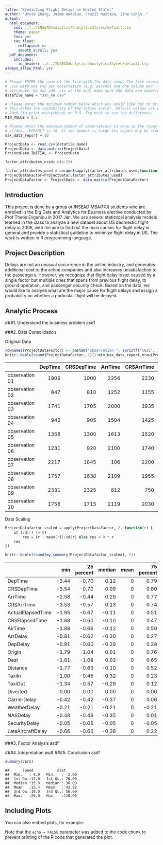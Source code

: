 ```yaml
---
title: "Predicting Flight Delays in United States"
author: "Bruce Zhang, Jaime Andaluz, Frazil Mustapa, Isha Singh  "
output:
  html_document:
    css: ../../INSEADAnalytics/AnalyticsStyles/default.css
    theme: paper
    toc: yes
    toc_float:
      collapsed: no
      smooth_scroll: yes
  pdf_document:
    includes:
      in_header: ../../INSEADAnalytics/AnalyticsStyles/default.sty
always_allow_html: yes
---
```





```r
# Please ENTER the name of the file with the data used. The file should be a
# .csv with one row per observation (e.g. person) and one column per
# attribute. Do not add .csv at the end, make sure the data are numeric.
datafile_name = "Jan_AA.csv"

# Please enter the minimum number below which you would like not to print -
# this makes the readability of the tables easier. Default values are either
# 10e6 (to print everything) or 0.5. Try both to see the difference.
MIN_VALUE = 0.5

# Please enter the maximum number of observations to show in the report and
# slides.  DEFAULT is 10. If the number is large the report may be slow.
max_data_report = 10
```


```r
ProjectData <- read.csv(datafile_name)
ProjectData <- data.matrix(ProjectData) 
ProjectData_INITIAL <- ProjectData

factor_attributes_used= c(4:23)

factor_attributes_used = unique(sapply(factor_attributes_used,function(i) min(ncol(ProjectData), max(i,1))))
ProjectDataFactor=ProjectData[,factor_attributes_used]
ProjectDataFactor <- ProjectData <- data.matrix(ProjectDataFactor)
```


## Introduction

This project is done by a group of INSEAD MBA(17J) students who are enrolled in the Big Data and Analytics for Business elective conducted by Prof Theos Evgeniou in 2017 Jan. We use several statistical analysis models learned in the class to analyze a new dataset about US deomestic flight delay in 2008, with the aim to find out the main causes for flight delay in general and provide a statistical guideline to minimize flight delay in US. The work is written in R programming language. 


## Project Description

Delays are not an unusual occurrence in the airline industry, and generates additional cost to the airline companies and also increases unsatisfaction to the passengers. However, we recognize that flight delay is not caused by a single factor but multiple ones that spans from previous flight delay, to ground operation, and passenger security check. Based on the data, we would like to analyse what are the major cause for flight delays and assign a probability on whether a particular flight will be delayed. 

## Analytic Process 

###1. Understand the business problem
asdf

###2. Data Consolidation 

Original Data


```r
rownames(ProjectDataFactor) <- paste0("observation ", sprintf("%02i", 1:nrow(ProjectDataFactor)))
knitr::kable(round(ProjectDataFactor, 2)[1:min(max_data_report,nrow(ProjectDataFactor)), ])
```



|               | DepTime| CRSDepTime| ArrTime| CRSArrTime| ActualElapsedTime| CRSElapsedTime| AirTime| ArrDelay| DepDelay| Origin| Dest| Distance| TaxiIn| TaxiOut| Diverted| CarrierDelay| WeatherDelay| NASDelay| SecurityDelay| LateAircraftDelay|
|:--------------|-------:|----------:|-------:|----------:|-----------------:|--------------:|-------:|--------:|--------:|------:|----:|--------:|------:|-------:|--------:|------------:|------------:|--------:|-------------:|-----------------:|
|observation 01 |    1909|       1900|    2256|       2230|               407|            390|     333|       26|        9|     33|   36|     2475|     33|      41|        0|            9|            0|       17|             0|                 0|
|observation 02 |     847|        810|    1252|       1155|               365|            345|     339|       57|       37|     36|   25|     2556|      7|      19|        0|           37|            0|       20|             0|                 0|
|observation 03 |    1741|       1705|    2000|       1935|               139|            150|     106|       25|       36|     52|   16|      802|      6|      27|        0|            0|           25|        0|             0|                 0|
|observation 04 |     942|        905|    1504|       1425|               562|            560|     538|       39|       37|     52|   25|     4243|      4|      20|        0|            0|           37|        2|             0|                 0|
|observation 05 |    1358|       1300|    1613|       1520|               135|            140|     111|       53|       58|     16|   52|      802|      8|      16|        0|           53|            0|        0|             0|                 0|
|observation 06 |    1231|        920|    2100|       1740|               329|            320|     289|      200|      191|     36|   20|     2454|      7|      33|        0|          191|            0|        9|             0|                 0|
|observation 07 |    2217|       1845|     106|       2200|               349|            375|     323|      186|      212|     20|   36|     2454|      6|      20|        0|           15|            0|        0|             0|               171|
|observation 08 |    1757|       1630|    2109|       1955|               372|            385|     349|       74|       87|      7|   36|     2611|      6|      17|        0|            2|            0|        0|             0|                72|
|observation 09 |    2331|       2325|     812|        750|               341|            325|     319|       22|        6|     67|    7|     2704|      6|      16|        0|            5|            0|       17|             0|                 0|
|observation 10 |    1758|       1715|    2119|       2030|               141|            135|     116|       49|       43|     52|    7|      867|      4|      21|        0|            0|           25|        6|             0|                18|

Data Scaling


```r
ProjectDatafactor_scaled = apply(ProjectDataFactor, 2, function(r) {
    if (sd(r) != 0) 
        res = (r - mean(r))/sd(r) else res = 0 * r
    res
})
```


```r
knitr::kable(round(my_summary(ProjectDatafactor_scaled), 2))
```



|                  |   min| 25 percent| median| mean| 75 percent|   max| std|
|:-----------------|-----:|----------:|------:|----:|----------:|-----:|---:|
|DepTime           | -3.44|      -0.70|   0.12|    0|       0.79|  1.85|   1|
|CRSDepTime        | -3.54|      -0.70|   0.09|    0|       0.80|  2.08|   1|
|ArrTime           | -2.58|      -0.44|   0.29|    0|       0.77|  1.24|   1|
|CRSArrTime        | -3.53|      -0.57|   0.13|    0|       0.74|  1.41|   1|
|ActualElapsedTime | -1.95|      -0.67|  -0.11|    0|       0.51|  5.54|   1|
|CRSElapsedTime    | -1.88|      -0.60|  -0.10|    0|       0.47|  5.52|   1|
|AirTime           | -1.88|      -0.66|  -0.12|    0|       0.50|  5.68|   1|
|ArrDelay          | -0.81|      -0.62|  -0.30|    0|       0.27| 23.30|   1|
|DepDelay          | -0.91|      -0.60|  -0.29|    0|       0.28| 21.16|   1|
|Origin            | -1.79|      -1.04|   0.01|    0|       0.76|  2.10|   1|
|Dest              | -1.81|      -1.09|   0.02|    0|       0.65|  1.94|   1|
|Distance          | -1.77|      -0.63|  -0.10|    0|       0.52|  5.56|   1|
|TaxiIn            | -1.00|      -0.45|  -0.32|    0|       0.23| 24.60|   1|
|TaxiOut           | -1.34|      -0.57|  -0.29|    0|       0.12| 14.19|   1|
|Diverted          |  0.00|       0.00|   0.00|    0|       0.00|  0.00|   0|
|CarrierDelay      | -0.42|      -0.42|  -0.37|    0|       0.06| 26.07|   1|
|WeatherDelay      | -0.21|      -0.21|  -0.21|    0|      -0.21| 52.89|   1|
|NASDelay          | -0.48|      -0.48|  -0.35|    0|       0.01| 34.56|   1|
|SecurityDelay     | -0.05|      -0.05|  -0.05|    0|      -0.05| 40.72|   1|
|LateAircraftDelay | -0.66|      -0.66|  -0.38|    0|       0.22| 10.68|   1|

###3. Factor Analysis 
asdf

###4. Intepretation
asdf
###5. Conclusion 
asdf


```r
summary(cars)
```

```
##      speed           dist       
##  Min.   : 4.0   Min.   :  2.00  
##  1st Qu.:12.0   1st Qu.: 26.00  
##  Median :15.0   Median : 36.00  
##  Mean   :15.4   Mean   : 42.98  
##  3rd Qu.:19.0   3rd Qu.: 56.00  
##  Max.   :25.0   Max.   :120.00
```

## Including Plots

You can also embed plots, for example:



Note that the `echo = FALSE` parameter was added to the code chunk to prevent printing of the R code that generated the plot.

